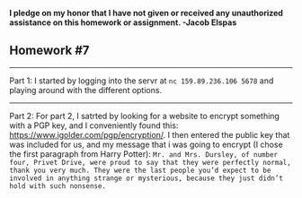 <b>I pledge on my honor that I have not given or received any unauthorized assistance on this homework or assignment. -Jacob Elspas</b>

<h2>Homework #7</h2>
  
---
Part 1:
I started by logging into the servr at `nc 159.89.236.106 5678` and playing around with the different options. 

---

Part 2: 
For part 2, I satrted by looking for a website to encrypt something with a PGP key, and I conveniently found this: https://www.igolder.com/pgp/encryption/. I then entered the public key that was included for us, and my message that i was going to encrypt (I chose the first paragraph from Harry Potter): `Mr. and Mrs. Dursley, of number four, Privet Drive, were proud to say that they were perfectly normal, thank you very much. They were the last people you’d expect to be involved in anything strange or mysterious, because they just didn’t hold with such nonsense.`
